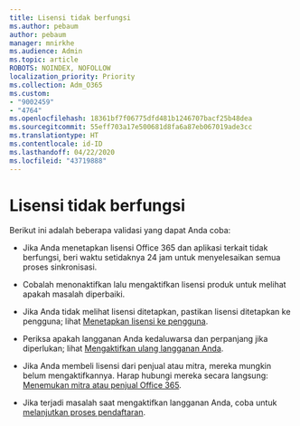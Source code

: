 ```yaml
---
title: Lisensi tidak berfungsi
ms.author: pebaum
author: pebaum
manager: mnirkhe
ms.audience: Admin
ms.topic: article
ROBOTS: NOINDEX, NOFOLLOW
localization_priority: Priority
ms.collection: Adm_O365
ms.custom:
- "9002459"
- "4764"
ms.openlocfilehash: 18361bf7f06775dfd481b1246707bacf25b48dea
ms.sourcegitcommit: 55eff703a17e500681d8fa6a87eb067019ade3cc
ms.translationtype: HT
ms.contentlocale: id-ID
ms.lasthandoff: 04/22/2020
ms.locfileid: "43719888"
---
```

# <a name="license-not-working"></a>Lisensi tidak berfungsi

Berikut ini adalah beberapa validasi yang dapat Anda coba:

- Jika Anda menetapkan lisensi Office 365 dan aplikasi terkait tidak berfungsi, beri waktu setidaknya 24 jam untuk menyelesaikan semua proses sinkronisasi. 

- Cobalah menonaktifkan lalu mengaktifkan lisensi produk untuk melihat apakah masalah diperbaiki. 

- Jika Anda tidak melihat lisensi ditetapkan, pastikan lisensi ditetapkan ke pengguna; lihat [Menetapkan lisensi ke pengguna](https://docs.microsoft.com/microsoft-365/admin/manage/assign-licenses-to-users?view=o365-worldwide).

- Periksa apakah langganan Anda kedaluwarsa dan perpanjang jika diperlukan; lihat [Mengaktifkan ulang langganan Anda](https://docs.microsoft.com/alchemyinsights/reactivate-your-subscription). 

- Jika Anda membeli lisensi dari penjual atau mitra, mereka mungkin belum mengaktifkannya. Harap hubungi mereka secara langsung: [Menemukan mitra atau penjual Office 365](https://docs.microsoft.com//microsoft-365/admin/manage/find-your-partner-or-reseller).

- Jika terjadi masalah saat mengaktifkan langganan Anda, coba untuk [melanjutkan proses pendaftaran](https://go.microsoft.com/fwlink/?linkid=2126800).
